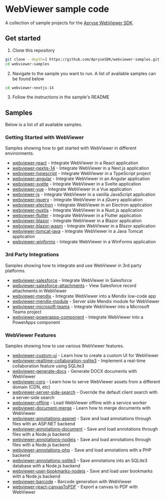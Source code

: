 # WebViewer sample code

A collection of sample projects for the [Apryse WebViewer SDK](https://apryse.com/products/webviewer).

## Get started

1. Clone this repository

```bash
git clone --depth=1 https://github.com/ApryseSDK/webviewer-samples.git
cd webviewer-samples
```

2. Navigate to the sample you want to run. A list of available samples can be found below

```bash
cd webviewer-nextjs-14
```

3. Follow the instructions in the sample's README

## Samples

Below is a list of all available samples.

### Getting Started with WebViewer
Samples showing how to get started with WebViewer in different environments.

- [webviewer-react](./webviewer-react) - Integrate WebViewer in a React application
- [webviewer-nextjs-14](./webviewer-nextjs-14) - Integrate WebViewer in a Next.js application
- [webviewer-typescript](./webviewer-typescript) - Integrate WebViewer in a TypeScript project
- [webviewer-angular](./webviewer-angular) - Integrate WebViewer in an Angular application
- [webviewer-svelte](./webviewer-svelte) - Integrate WebViewer in a Svelte application
- [webviewer-vue](./webviewer-vue) - Integrate WebViewer in a Vue application
- [webviewer-js](./webviewer-js) - Integrate WebViewer in a vanilla JavaScript application
- [webviewer-jquery](./webviewer-jquery) - Integrate WebViewer in a jQuery application
- [webviewer-electron](./webviewer-electron) - Integrate WebViewer in an Electron application
- [webviewer-nuxtjs](./webviewer-nuxtjs) - Integrate WebViewer in a Nuxt.js application
- [webviewer-flutter](./webviewer-flutter) - Integrate WebViewer in a Flutter application
- [webviewer-blazor](./webviewer-blazor) - Integrate WebViewer in a Blazor application
- [webviewer-blazor-wasm](./webviewer-blazor-wasm) - Integrate WebViewer in a Blazor application
- [webviewer-tomcat-java](./webviewer-tomcat-java) - Integrate WebViewer in a Java Tomcat application
- [webviewer-winforms](./webviewer-winforms) - Integrate WebViewer in a WinForms application

### 3rd Party Integrations
Samples showing how to integrate and use WebViewer in 3rd party platforms.

- [webviewer-salesforce](./webviewer-salesforce) - Integrate WebViewer in Salesforce
- [webviewer-salesforce-attachments](./webviewer-salesforce-attachments) - View Salesforce record attachments in WebViewer
- [webviewer-mendix](./webviewer-mendix) - Integrate WebViewer into a Mendix low-code app
- [webviewer-mendix-module](./webviewer-mendix-module) - Server side Mendix module for WebViewer
- [webviewer-microsoft-teams](./webviewer-microsoft-teams) - Integrate WebViewer into a Microsoft Teams project
- [webviewer-powerapps-component](./webviewer-powerapps-component) - Integrate WebViewer into a PowerApps component

### WebViewer Features
Samples showing how to use various WebViewer features.

- [webviewer-custom-ui](./webviewer-custom-ui) - Learn how to create a custom UI for WebViewer
- [webviewer-realtime-collaboration-sqlite3](./webviewer-realtime-collaboration-sqlite3) - Implement a real-time collaboration feature using SQLite3
- [webviewer-generate-docx](./webviewer-generate-docx) - Generate DOCX documents with WebViewer
- [webviewer-cors](./webviewer-cors) - Learn how to serve WebViewer assets from a different domain (CDN, etc)
- [webviewer-server-side-search](./webviewer-server-side-search) - Override the default client search with a server-side search
- [webviewer-offline](./webviewer-offline) - Load WebViewer offline with a service worker
- [webviewer-document-merge](./webviewer-document-merge) - Learn how to merge documents with WebViewer
- [webviewer-annotations-aspnet](./webviewer-annotations-aspnet) - Save and load annotations through files with an ASP.NET backend
- [webviewer-annotations-document](./webviewer-annotations-document) - Save and load annotations through files with a Node.js backend
- [webviewer-annotations-nodejs](./webviewer-annotations-nodejs) - Save and load annotations through files with a Node.js backend
- [webviewer-annotations-php](./webviewer-annotations-php) - Save and load annotations with a PHP backend
- [webviewer-annotations-sqlite3](./webviewer-annotations-sqlite3) - Save annotations into an SQLite3 database with a Node.js backend
- [webviewer-user-bookmarks-nodejs](./webviewer-user-bookmarks-nodejs) - Save and load user bookmarks with a Node.js backend
- [webviewer-barcode](./webviewer-barcode) - Barcode generation with WebViewer
- [webviewer-react-canvasToPDF](./webviewer-react-canvasToPDF) - Export a canvas to PDF with WebViewer

